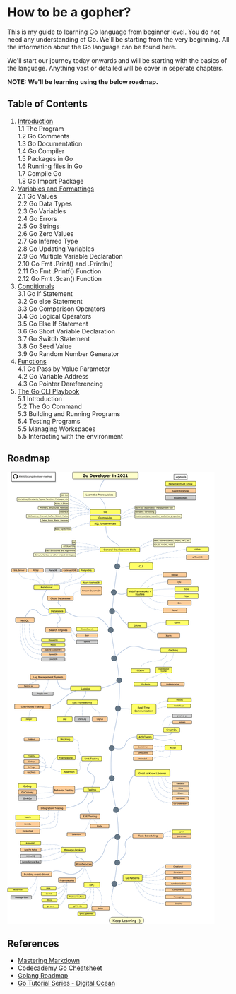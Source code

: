 # How to be a gopher?

This is my guide to learning Go language from beginner level. You do not need any understanding of Go. We'll be starting 
from the very beginning. All the information about the Go language can be found here.

We'll start our journey today onwards and will be starting with the basics of the language. Anything vast or detailed 
will be cover in seperate chapters. 

**NOTE: We'll be learning using the below roadmap.**

## Table of Contents
1. [Introduction](Chapters/Chapter-1-Introduction/chapter-1-introduction.md)<br>
    1.1 The Program<br/>
    1.2 Go Comments<br/>
    1.3 Go Documentation<br/>
    1.4 Go Compiler<br/>
    1.5 Packages in Go<br/>
    1.6 Running files in Go<br/>
    1.7 Compile Go<br/>
    1.8 Go Import Package<br/>
2. [Variables and Formattings](Chapters/Chapter-2-Variables-and-Formatting/chapter-2-variables-and-formattings.md) <br/>
    2.1 Go Values <br/>
    2.2 Go Data Types <br/>
    2.3 Go Variables <br/>
    2.4 Go Errors <br/>
    2.5 Go Strings <br/>
    2.6 Go Zero Values <br/>
    2.7 Go Inferred Type <br/>
    2.8 Go Updating Variables <br/>
    2.9 Go Multiple Variable Declaration <br/>
    2.10 Go Fmt .Print() and .Println() <br/>
    2.11 Go Fmt .Printf() Function <br/>
    2.12 Go Fmt .Scan() Function <br/>
3. [Conditionals](Chapters/Chapter-3-Conditionals/chapter-3-Conditionals.md) <br/>
    3.1 Go If Statement <br/>
    3.2 Go else Statement <br/>
    3.3 Go Comparison Operators <br/>
    3.4 Go Logical Operators <br/>
    3.5 Go Else If Statement <br/>
    3.6 Go Short Variable Declaration <br/>
    3.7 Go Switch Statement <br/>
    3.8 Go Seed Value <br/>
    3.9 Go Random Number Generator <br/>
4. [Functions](Chapters/Chapter-4-Functions/chapter-4-Functions.md) <br/>
    4.1 Go Pass by Value Parameter <br/>
    4.2 Go Variable Address <br/>
    4.3 Go Pointer Dereferencing <br/>
5. [The Go CLI Playbook](Chapters/Chapter-5-The-Go-CLI-Playbook/chapter-5-the-go-cli-playbook.md)  <br/>
    5.1 Introduction  <br/>
    5.2 The Go Command <br/>
    5.3 Building and Running Programs <br/>
    5.4 Testing Programs <br/>
    5.5 Managing Workspaces <br/>
    5.5 Interacting with the environment <br/>
    
## Roadmap

![Go lang Roadmap](golang-developer-roadmap.png)

## References
* [Mastering Markdown](https://guides.github.com/features/mastering-markdown/)
* [Codecademy Go Cheatsheet](https://www.codecademy.com/learn/learn-go/modules/learn-go-introduction/cheatsheet)
* [Golang Roadmap](https://github.com/Alikhll/golang-developer-roadmap)
* [Go Tutorial Series - Digital Ocean](https://www.digitalocean.com/community/tutorial_series/how-to-code-in-go)

